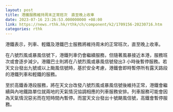 ```yaml
---
layout: post
title: 港鐵服務維持周末正常班次　直至晚上收車
date: 2023-07-16 23:26:53.000000000 +08:00
link: https://news.rthk.hk/rthk/ch/component/k2/1709156-20230716.htm
categories: rthk
---
```


港鐵表示，列車、輕鐵及港鐵巴士服務將維持周末的正常班次，直至晚上收車。

在八號烈風或暴風信號下，港鐵列車仍會繼續服務，但隨著風暴接近本港，服務班次或會逐步減少。港鐵巴士則將在八號烈風或暴風信號發出3
小時後暫停服務。若天文台發出九號或以上颱風信號時，基於安全考慮，港鐵會即時暫停所有露天路段的港鐵列車和輕鐵的服務。

至於高鐵香港段服務，將在天文台改發八號烈風或暴風信號後維持正常，港鐵會繼續與內地鐵路單位就兩地的天氣情況協調相應的列車服務安排。列車服務可能會因為天氣情況惡劣而在短時間內暫停。而當天文台發出十號颶風信號，高鐵會暫停服務。

